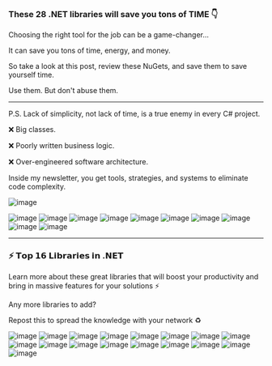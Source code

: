 
###  These 28 .NET libraries will save you tons of TIME 👇 

Choosing the right tool for the job can be a game-changer...

It can save you tons of time, energy, and money.

So take a look at this post, review these NuGets, and save them to save yourself time.

Use them. But don't abuse them.

***
P.S. Lack of simplicity, not lack of time, is a true enemy in every C# project.

❌ Big classes.

❌ Poorly written business logic.

❌ Over-engineered software architecture.

Inside my newsletter, you get tools, strategies, and systems to eliminate code complexity.

![image](https://github.com/user-attachments/assets/809f92e7-7b79-44ac-ba57-9591a4b181db)

![image](https://github.com/user-attachments/assets/a6a8ad69-105f-430b-a1f0-59f45364615e)
![image](https://github.com/user-attachments/assets/5ab03404-c4a5-44ce-82c9-9d40dc5a7ad4)
![image](https://github.com/user-attachments/assets/3d6a31af-2e08-4367-af01-a3d532246769)
![image](https://github.com/user-attachments/assets/16bcf0a7-7b6f-45af-88f7-90e72b25cb96)
![image](https://github.com/user-attachments/assets/b6e0538c-086b-4186-a023-659029b87071)
![image](https://github.com/user-attachments/assets/b577c476-559c-4b22-9d68-e97ea54c85dc)
![image](https://github.com/user-attachments/assets/86d9f644-ed1b-452d-8612-3312027d31e1)
![image](https://github.com/user-attachments/assets/e63e6555-812b-4054-abe9-26ffb7370e95)
![image](https://github.com/user-attachments/assets/fe9e33db-57e1-4ca4-8091-10876cb937de)
![image](https://github.com/user-attachments/assets/b76a791b-f4c8-4103-9197-da9e0c4ab7ec)

--------------------------------------------------

###  ⚡ 𝗧𝗼𝗽 𝟭𝟲 𝗟𝗶𝗯𝗿𝗮𝗿𝗶𝗲𝘀 𝗶𝗻 .𝗡𝗘𝗧

Learn more about these great libraries that will boost your productivity and bring in massive features for your solutions ⚡

Any more libraries to add?

Repost this to spread the knowledge with your network ♻

![image](https://github.com/user-attachments/assets/9b684af1-e709-4108-acd4-0160f8dbb016)
![image](https://github.com/user-attachments/assets/5785f46b-681e-480f-bff0-e8e0854519b1)
![image](https://github.com/user-attachments/assets/b7409ea0-8a66-439b-978d-05430078cd2c)
![image](https://github.com/user-attachments/assets/0586f875-e63b-42f0-92cd-9b8c47af521c)
![image](https://github.com/user-attachments/assets/8b4312e7-0478-4156-ad76-22be317ea189)
![image](https://github.com/user-attachments/assets/2124df47-211f-4067-a994-9e2dbbddf75b)
![image](https://github.com/user-attachments/assets/0894033c-1bdb-4d07-8f3a-fa0d8b2590d3)
![image](https://github.com/user-attachments/assets/1e17e96c-754e-4095-b82a-79fbaf5b8989)
![image](https://github.com/user-attachments/assets/fa6532ba-51bc-4188-b263-7628cde11186)
![image](https://github.com/user-attachments/assets/62fc97f2-7f8d-4e24-8ffa-3085f46dd10d)
![image](https://github.com/user-attachments/assets/e7609de8-670e-42df-8385-7d6f72cd51ca)
![image](https://github.com/user-attachments/assets/fd27675c-19f5-401c-9cbf-d6e9e14726a3)
![image](https://github.com/user-attachments/assets/9a2a8458-f37c-4bdc-8e4c-f6adbb766c7e)
![image](https://github.com/user-attachments/assets/9b12954a-be38-428d-b464-b7f61c41b608)
![image](https://github.com/user-attachments/assets/c8c5dd64-e9e8-4e50-9c3a-5fad1c1f9d5f)
![image](https://github.com/user-attachments/assets/01d75766-ccb3-4570-9fa5-28520264f777)
![image](https://github.com/user-attachments/assets/778f1b97-95fb-478a-a7ed-0059b78ce9ac)






